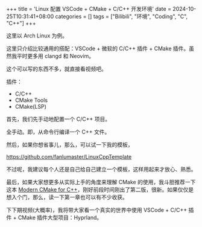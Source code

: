 +++
title = 'Linux 配置 VSCode + CMake + C/C++ 开发环境'
date = 2024-10-25T10:31:41+08:00
categories = []
tags = ["Bilibili", "环境", "Coding", "C", "C++"]
+++

这里以 Arch Linux 为例。

这里只介绍比较通用的搭配：VSCode + 微软的 C/C++ 插件 + CMake 插件。虽然我平时更多用 clangd 和 Neovim。

这个可以写的东西不多，就直接看视频吧。

插件：

- C/C++
- CMake Tools
- CMake(LSP)

首先，我们先手动地配置一个 C/C++ 项目。

全手动。即，从命令行编译一个 C++ 文件。

然后，如果你想省事儿，那么，可以试一下我的模板，

<https://github.com/fanlumaster/LinuxCppTemplate>

不过呢，我建议每个人还是自己给自己建立一个模板，这样用起来才放心、熟悉。

最后，如果大家想更多从实际上手的角度来理解 CMake 的使用，我斗胆推荐一下这本 [Modern CMake for C++](https://book.douban.com/subject/37000914/)，刚好前段时间刚出了第二版，很新。如果仅仅是想入个门，那么，读一下第一章也可以有不少收获。

下下期视频(大概率)，我将带大家看一个真实的世界中使用 VSCode + C/C++ 插件 + CMake 插件大型项目：Hyprland。


